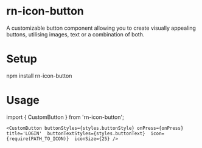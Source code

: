 # rn-icon-button
A customizable button component allowing you to create  visually appealing buttons, utilising images, text or a combination of both.

# Setup

npm install rn-icon-button

# Usage
import { CustomButton } from 'rn-icon-button';

`<CustomButton
buttonStyles={styles.buttonStyle}
onPress={onPress} 
title='LOGIN' 
buttonTextStyles={styles.buttonText} 
icon={require(PATH_TO_ICON)} 
iconSize={25}
/>`
